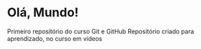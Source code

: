 # Olá, Mundo!
 Primeiro repositório do curso Git e GitHub
Repositório  criado para aprendizado, no curso em vídeos